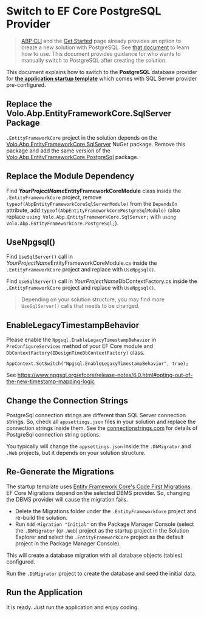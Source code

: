 # Switch to EF Core PostgreSQL Provider

> [ABP CLI](../../../cli) and the [Get Started](https://abp.io/get-started) page already provides an option to create a new solution with PostgreSQL. See [that document](./other-dbms.md) to learn how to use. This document provides guidance for who wants to manually switch to PostgreSQL after creating the solution.

This document explains how to switch to the **PostgreSQL** database provider for **[the application startup template](../../../solution-templates/layered-web-application)** which comes with SQL Server provider pre-configured.

## Replace the Volo.Abp.EntityFrameworkCore.SqlServer Package

`.EntityFrameworkCore` project in the solution depends on the [Volo.Abp.EntityFrameworkCore.SqlServer](https://www.nuget.org/packages/Volo.Abp.EntityFrameworkCore.SqlServer) NuGet package. Remove this package and add the same version of the [Volo.Abp.EntityFrameworkCore.PostgreSql](https://www.nuget.org/packages/Volo.Abp.EntityFrameworkCore.PostgreSql) package.

## Replace the Module Dependency

Find ***YourProjectName*EntityFrameworkCoreModule** class inside the `.EntityFrameworkCore` project, remove `typeof(AbpEntityFrameworkCoreSqlServerModule)` from the `DependsOn` attribute, add `typeof(AbpEntityFrameworkCorePostgreSqlModule)` (also replace `using Volo.Abp.EntityFrameworkCore.SqlServer;` with `using Volo.Abp.EntityFrameworkCore.PostgreSql;`).

## UseNpgsql()

Find `UseSqlServer()` call in *YourProjectName*EntityFrameworkCoreModule.cs inside the `.EntityFrameworkCore` project and replace with `UseNpgsql()`.


Find `UseSqlServer()` call in *YourProjectName*DbContextFactory.cs inside the `.EntityFrameworkCore` project and replace with `UseNpgsql()`.

> Depending on your solution structure, you may find more `UseSqlServer()` calls that needs to be changed.


## EnableLegacyTimestampBehavior

Please enable the `Npgsql.EnableLegacyTimestampBehavior` in `PreConfigureServices` method of your EF Core module and `DbContextFactory(IDesignTimeDbContextFactory)` class.

`AppContext.SetSwitch("Npgsql.EnableLegacyTimestampBehavior", true);`

See https://www.npgsql.org/efcore/release-notes/6.0.html#opting-out-of-the-new-timestamp-mapping-logic

## Change the Connection Strings

PostgreSql connection strings are different than SQL Server connection strings. So, check all `appsettings.json` files in your solution and replace the connection strings inside them. See the [connectionstrings.com](https://www.connectionstrings.com/postgresql/) for details of PostgreSql connection string options.

You typically will change the `appsettings.json` inside the `.DbMigrator` and `.Web` projects, but it depends on your solution structure.

## Re-Generate the Migrations

The startup template uses [Entity Framework Core's Code First Migrations](https://docs.microsoft.com/en-us/ef/core/managing-schemas/migrations/). EF Core Migrations depend on the selected DBMS provider. So, changing the DBMS provider will cause the migration fails.

* Delete the Migrations folder under the `.EntityFrameworkCore` project and re-build the solution.
* Run `Add-Migration "Initial"` on the Package Manager Console (select the `.DbMigrator`  (or `.Web`) project as the startup project in the Solution Explorer and select the `.EntityFrameworkCore` project as the default project in the Package Manager Console).

This will create a database migration with all database objects (tables) configured.

Run the `.DbMigrator` project to create the database and seed the initial data.

## Run the Application

It is ready. Just run the application and enjoy coding.
